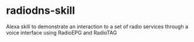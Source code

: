 # radiodns-skill
Alexa skill to demonstrate an interaction to a set of radio services through a voice interface using RadioEPG and RadioTAG

